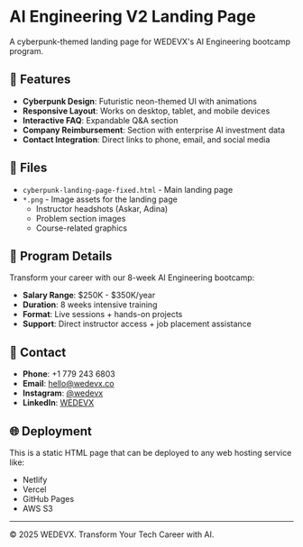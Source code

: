 # AI Engineering V2 Landing Page

A cyberpunk-themed landing page for WEDEVX's AI Engineering bootcamp program.

## 🚀 Features

- **Cyberpunk Design**: Futuristic neon-themed UI with animations
- **Responsive Layout**: Works on desktop, tablet, and mobile devices
- **Interactive FAQ**: Expandable Q&A section
- **Company Reimbursement**: Section with enterprise AI investment data
- **Contact Integration**: Direct links to phone, email, and social media

## 📁 Files

- `cyberpunk-landing-page-fixed.html` - Main landing page
- `*.png` - Image assets for the landing page
  - Instructor headshots (Askar, Adina)
  - Problem section images
  - Course-related graphics

## 🎯 Program Details

Transform your career with our 8-week AI Engineering bootcamp:
- **Salary Range**: $250K - $350K/year
- **Duration**: 8 weeks intensive training
- **Format**: Live sessions + hands-on projects
- **Support**: Direct instructor access + job placement assistance

## 📱 Contact

- **Phone**: +1 779 243 6803
- **Email**: hello@wedevx.co
- **Instagram**: [@wedevx](https://www.instagram.com/wedevx)
- **LinkedIn**: [WEDEVX](https://www.linkedin.com/company/wedevx/)

## 🌐 Deployment

This is a static HTML page that can be deployed to any web hosting service like:
- Netlify
- Vercel
- GitHub Pages
- AWS S3

---

© 2025 WEDEVX. Transform Your Tech Career with AI. 